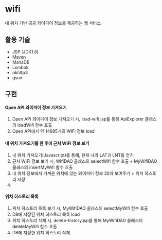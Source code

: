 # wifi

내 위치 기반 공공 와이파이 정보를 제공하는 웹 서비스



## 활용 기술

- JSP (JDK1.8)
- Maven
- MariaDB
- Lombok
- okhttp3
- gson



## 구현

#### Open API 와이파이 정보 가져오기
1. Open API 와이파이 정보 가져오기 시, load-wifi.jsp를 통해 ApiExplorer 클래스의 loadWifi 함수 호출
2. Open API에서 약 14985개의 WIFI 정보 load


#### 내 위치 가져오기를 한 후에 근처 WIFI 정보 보기
1. 내 위치 가져오기(Javascript)를 통해, 현재 나의 LAT과 LNT를 얻기
2. 근처 WIFI 정보 보기 시, WifiDAO 클래스의 selectWifi 함수 호출 + MyWifiDAO 클래스의 insertMyWifi 함수 호출
3. 내 위치 정보에서 가까운 위치에 있는 와이파이 정보 20개 보여주기 + 위치 히스토리 저장
4. 

#### 위치 히스토리 목록
1. 위치 히스토리 목록 보기 시, MyWifiDAO 클래스의 selectMyWifi 함수 호출
2. DB에 저장된 위치 히스토리 목록 load
3. 위치 히스토리 삭제 시, delete-history.jsp를 통해 MyWifiDAO 클래스의 deleteMyWifi 함수 호출
4. DB에 지정한 위치 히스토리 삭제

